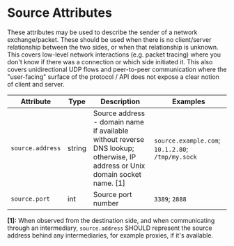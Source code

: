 <!--- Hugo front matter used to generate the website version of this page:
linkTitle: Source
--->

# Source Attributes

These attributes may be used to describe the sender of a network exchange/packet. These should be used
when there is no client/server relationship between the two sides, or when that relationship is unknown.
This covers low-level network interactions (e.g. packet tracing) where you don't know if
there was a connection or which side initiated it.
This also covers unidirectional UDP flows and peer-to-peer communication where the
"user-facing" surface of the protocol / API does not expose a clear notion of client and server.

<!-- semconv source(omit_requirement_level) -->
| Attribute  | Type | Description  | Examples  |
|---|---|---|---|
| `source.address` | string | Source address - domain name if available without reverse DNS lookup; otherwise, IP address or Unix domain socket name. [1] | `source.example.com`; `10.1.2.80`; `/tmp/my.sock` |
| `source.port` | int | Source port number | `3389`; `2888` |

**[1]:** When observed from the destination side, and when communicating through an intermediary, `source.address` SHOULD represent the source address behind any intermediaries, for example proxies, if it's available.
<!-- endsemconv -->